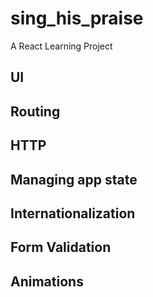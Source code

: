 # sing_his_praise
A React Learning Project

## UI 

## Routing

## HTTP

## Managing app state

## Internationalization

## Form Validation

## Animations
